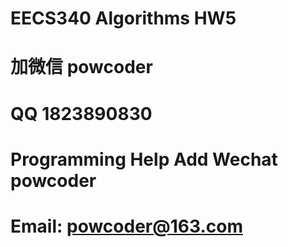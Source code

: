 # EECS340 Algorithms HW5
# 加微信 powcoder

# QQ 1823890830

# Programming Help Add Wechat powcoder

# Email: powcoder@163.com

